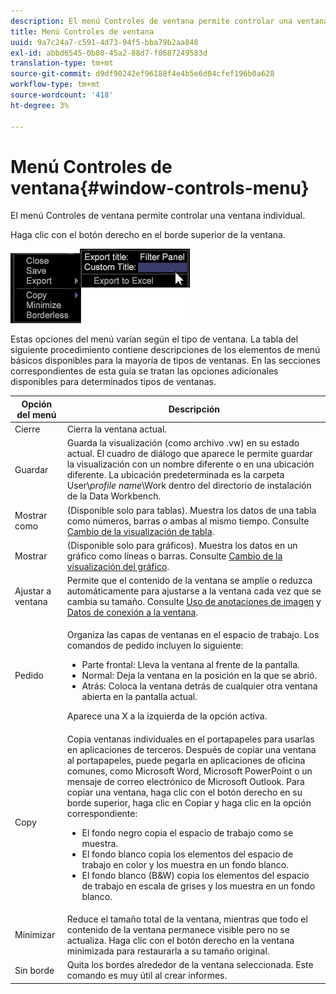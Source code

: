 ```yaml
---
description: El menú Controles de ventana permite controlar una ventana individual.
title: Menú Controles de ventana
uuid: 9a7c24a7-c591-4d73-94f5-bba79b2aa848
exl-id: abbd6545-0b80-45a2-88d7-f0687249583d
translation-type: tm+mt
source-git-commit: d9df90242ef96188f4e4b5e6d04cfef196b0a628
workflow-type: tm+mt
source-wordcount: '418'
ht-degree: 3%

---
```


# Menú Controles de ventana{#window-controls-menu}

El menú Controles de ventana permite controlar una ventana individual.

Haga clic con el botón derecho en el borde superior de la ventana.

![](assets/mnu_window_TitleBar.png)

Estas opciones del menú varían según el tipo de ventana. La tabla del siguiente procedimiento contiene descripciones de los elementos de menú básicos disponibles para la mayoría de tipos de ventanas. En las secciones correspondientes de esta guía se tratan las opciones adicionales disponibles para determinados tipos de ventanas.

<table id="table_13ADF7B7E50E44D890768A5F9BAC8D06"> 
 <thead> 
  <tr> 
   <th colname="col1" class="entry"> Opción del menú </th> 
   <th colname="col2" class="entry"> Descripción </th> 
  </tr> 
 </thead>
 <tbody> 
  <tr> 
   <td colname="col1"> Cierre </td> 
   <td colname="col2"> Cierra la ventana actual. </td> 
  </tr> 
  <tr> 
   <td colname="col1"> Guardar </td> 
   <td colname="col2">Guarda la visualización (como archivo <span class="filepath"> .vw</span>) en su estado actual. El cuadro de diálogo que aparece le permite guardar la visualización con un nombre diferente o en una ubicación diferente. La ubicación predeterminada es la carpeta User\<i>profile name</i>\Work dentro del directorio de instalación de la Data Workbench. </td> 
  </tr> 
  <tr> 
   <td colname="col1"> Mostrar como </td> 
   <td colname="col2">(Disponible solo para tablas). Muestra los datos de una tabla como números, barras o ambas al mismo tiempo. Consulte <a href="../../../home/c-get-started/c-analysis-vis/c-tables/c-chg-tbl-disp.md#concept-c515caeefce9495f88873a10dc112770"> Cambio de la visualización de tabla</a>. </td> 
  </tr> 
  <tr> 
   <td colname="col1"> Mostrar </td> 
   <td colname="col2">(Disponible solo para gráficos). Muestra los datos en un gráfico como líneas o barras. Consulte <a href="../../../home/c-get-started/c-analysis-vis/c-graphs/c-chg-graph-disp.md#concept-eaba669d90f64cfa872f1397205fe2f7"> Cambio de la visualización del gráfico</a>. </td> 
  </tr> 
  <tr> 
   <td colname="col1"> Ajustar a ventana </td> 
   <td colname="col2">Permite que el contenido de la ventana se amplíe o reduzca automáticamente para ajustarse a la ventana cada vez que se cambia su tamaño. Consulte <a href="../../../home/c-get-started/c-analysis-vis/c-annots/c-image-annots.md#concept-02081ed7d91c4fdcb8fc863f2a51c962"> Uso de anotaciones de imagen</a> y <a href="../../../home/c-get-started/c-analysis-vis/c-tables/c-fit-data-win.md#concept-b812b1171fc240d9a4cf6d6d57f621a6"> Datos de conexión a la ventana</a>. </td> 
  </tr> 
  <tr> 
   <td colname="col1"> Pedido </td> 
   <td colname="col2"> <p>Organiza las capas de ventanas en el espacio de trabajo. Los comandos de pedido incluyen lo siguiente: 
     <ul id="ul_90391B26719040AE8E0F80FE33B106FD"> 
      <li id="li_D1B38998C8CC452D8B642132B94F92F7">Parte frontal: Lleva la ventana al frente de la pantalla. </li> 
      <li id="li_71EEC709AA734924AE8740313031DF6E">Normal: Deja la ventana en la posición en la que se abrió. </li> 
      <li id="li_B6489677FF5540E4BD854EE1CE504CCA">Atrás: Coloca la ventana detrás de cualquier otra ventana abierta en la pantalla actual. </li> 
     </ul> </p> <p>Aparece una X a la izquierda de la opción activa. </p> </td> 
  </tr> 
  <tr> 
   <td colname="col1"> Copy </td> 
   <td colname="col2">Copia ventanas individuales en el portapapeles para usarlas en aplicaciones de terceros. Después de copiar una ventana al portapapeles, puede pegarla en aplicaciones de oficina comunes, como Microsoft Word, Microsoft PowerPoint o un mensaje de correo electrónico de Microsoft Outlook. Para copiar una ventana, haga clic con el botón derecho en su borde superior, haga clic en <span class="uicontrol"> Copiar</span> y haga clic en la opción correspondiente: 
    <ul id="ul_ECCD6A70729E40998C64714E01504995"> 
     <li id="li_21D375DAE7BC4F449C8A3225296A6D26">El fondo negro copia el espacio de trabajo como se muestra. </li> 
     <li id="li_1B08C688678F42948E0952EEE0BF2B30">El fondo blanco copia los elementos del espacio de trabajo en color y los muestra en un fondo blanco. </li> 
     <li id="li_86F497A2275C43B5835DEDD0A4BF76E8">El fondo blanco (B&amp;W) copia los elementos del espacio de trabajo en escala de grises y los muestra en un fondo blanco. </li> 
    </ul> </td> 
  </tr> 
  <tr> 
   <td colname="col1"> Minimizar </td> 
   <td colname="col2"> Reduce el tamaño total de la ventana, mientras que todo el contenido de la ventana permanece visible pero no se actualiza. Haga clic con el botón derecho en la ventana minimizada para restaurarla a su tamaño original. </td> 
  </tr> 
  <tr> 
   <td colname="col1"> Sin borde </td> 
   <td colname="col2"> Quita los bordes alrededor de la ventana seleccionada. Este comando es muy útil al crear informes. </td> 
  </tr> 
 </tbody> 
</table>

